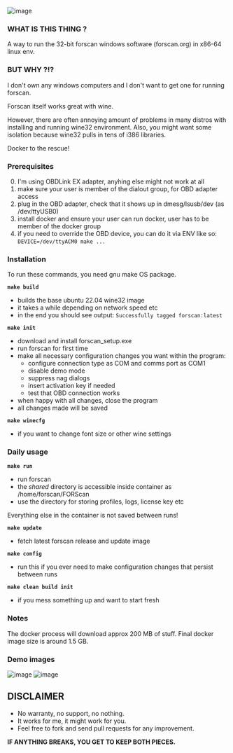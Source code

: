 ![image](https://github.com/shiocd/forscan-linux/assets/664928/f0c852db-7fff-4851-9b60-4f1c3daf8b57)

### WHAT IS THIS THING ?
A way to run the 32-bit forscan windows software (forscan.org) in x86-64 linux env.


### BUT WHY ?!?
I don't own any windows computers and I don't want to get one for running forscan.

Forscan itself works great with wine.

However, there are often annoying amount of problems in many distros with installing and running wine32 environment. Also, you might want some isolation because wine32 pulls in tens of i386 libraries.

Docker to the rescue!


### Prerequisites

0) I'm using OBDLink EX adapter, anyhing else might not work at all
1) make sure your user is member of the dialout group, for OBD adapter access
2) plug in the OBD adapter, check that it shows up in dmesg/lsusb/dev (as /dev/ttyUSB0)
3) install docker and ensure your user can run docker, user has to be member of the docker group
4) if you need to override the OBD device, you can do it via ENV like so:
   `DEVICE=/dev/ttyACM0 make ...`


### Installation
To run these commands, you need gnu make OS package.

**`make build`**
 * builds the base ubuntu 22.04 wine32 image
 * it takes a while depending on network speed etc
 * in the end you should see output:
   `Successfully tagged forscan:latest`

**`make init`**
 * download and install forscan_setup.exe
 * run forscan for first time
 * make all necessary configuration changes you want within the program:
   * configure connection type as COM and comms port as COM1
   * disable demo mode
   * suppress nag dialogs
   * insert activation key if needed
   * test that OBD connection works
 * when happy with all changes, close the program
 * all changes made will be saved

**`make winecfg`**
 * if you want to change font size or other wine settings


### Daily usage
**`make run`**
 * run forscan
 * the *shared* directory is accessible inside container as /home/forscan/FORScan
 * use the directory for storing profiles, logs, license key etc

Everything else in the container is not saved between runs!

**`make update`**
 * fetch latest forscan release and update image

**`make config`**
 * run this if you ever need to make configuration changes that persist between runs

**`make clean build init`**
 * if you mess something up and want to start fresh


### Notes
The docker process will download approx 200 MB of stuff.
Final docker image size is around 1.5 GB.


### Demo images
![image](https://github.com/shiocd/forscan-linux/assets/664928/19396343-49fe-4201-9335-f5755f2d028a "Access vehicle, module list")
![image](https://github.com/shiocd/forscan-linux/assets/664928/c5662fd0-2bbe-41df-9b7d-70011b8e31ee "DTC list")


## DISCLAIMER
* No warranty, no support, no nothing.
* It works for me, it might work for you.
* Feel free to fork and send pull requests for any improvement.

**IF ANYTHING BREAKS, YOU GET TO KEEP BOTH PIECES.**

